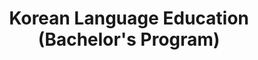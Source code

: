 ---
slugId: korea-s1
lang: en
title: "Korean Language Education (Bachelor's Program)"
menu:
  - id: "about"
    label: "About the Program"
  - id: "accreditation"
    label: "Accreditation"
  - id: "curriculum"
    label: "Curriculum"
    external: "https://kurikulum.upi.edu/struktur/prodi/C115"
  - id: "lecturers"
    label: "Lecturers"
  - id: "organizational-structure"
    label: "Organizational Structure"
  - id: "facilities"
    label: "Facilities"
  - id: "partnerships"
    label: "Partnerships"
  - id: "research"
    label: "Research"
  - id: "journals"
    label: "Journals"
    external: "https://ejournal.upi.edu/index.php/JoKAL/index"
  - id: "admission"
    label: "Admission"
    external: "https://pmb.upi.edu/"

sections:
  about:
    title: "About the Bachelor's Program in Korean Language Education"
    content: |
      <section class="bg-white dark:bg-gray-900 pt-10 md:pt-10 pb-12 md:pb-24 px-0">
        <div class="max-w-6xl mx-auto px-4">
          <h2 class="text-xl font-semibold text-purple-800 dark:text-purple-300 mb-2">History</h2><br>

          <!-- Timeline -->
          <div class="relative border-l-2 border-purple-300 dark:border-purple-600 pl-14 space-y-10 mb-6">
            <div class="relative">
              <div class="absolute w-4 h-4 bg-purple-600 rounded-full -left-6 top-1.5"></div>
              <h3 class="text-base font-semibold text-purple-800 dark:text-purple-300">2007 – Korean Language Courses Started</h3>
              <p class="text-gray-700 dark:text-gray-300 mt-1">The UPI Language Center held its first Korean language course, which has continued until today.</p>
            </div>
            <div class="relative">
              <div class="absolute w-4 h-4 bg-purple-600 rounded-full -left-6 top-1.5"></div>
              <h3 class="text-base font-semibold text-purple-800 dark:text-purple-300">2015 – Program Officially Established</h3>
              <p class="text-gray-700 dark:text-gray-300 mt-1">Based on UPI Rector Decree No. 5181/UN40/HK/2015 dated August 5, 2015, the Korean Language Education Program was officially opened under FPBS UPI.</p>
            </div>
            <div class="relative">
              <div class="absolute w-4 h-4 bg-purple-600 rounded-full -left-6 top-1.5"></div>
              <h3 class="text-base font-semibold text-purple-800 dark:text-purple-300">2015 – First Student Cohort</h3>
              <p class="text-gray-700 dark:text-gray-300 mt-1">A total of 53 students were admitted as the first cohort of the Korean Language Education Program.</p>
            </div>
            <div class="relative">
              <div class="absolute w-4 h-4 bg-purple-600 rounded-full -left-6 top-1.5"></div>
              <h3 class="text-base font-semibold text-purple-800 dark:text-purple-300">2018 – National Accreditation Application</h3>
              <p class="text-gray-700 dark:text-gray-300 mt-1">The program applied for national accreditation from BAN-PT as part of formal academic quality recognition.</p>
            </div>
            <div class="relative">
              <div class="absolute w-4 h-4 bg-purple-600 rounded-full -left-6 top-1.5"></div>
              <h3 class="text-base font-semibold text-purple-800 dark:text-purple-300">2019 – Grade B from BAN-PT</h3>
              <p class="text-gray-700 dark:text-gray-300 mt-1">The program received a Grade B accreditation based on BAN-PT Decree No. 4598/SK/BAN-PT/Akred/S/X/2019.</p>
            </div>
            <div class="relative">
              <div class="absolute w-4 h-4 bg-purple-600 rounded-full -left-6 top-1.5"></div>
              <h3 class="text-base font-semibold text-purple-800 dark:text-purple-300">2024 – Excellent Accreditation from LAMDIK</h3>
              <p class="text-gray-700 dark:text-gray-300 mt-1">The program received an <strong>Excellent</strong> accreditation from LAMDIK based on Decree No. 845/SK/LAMDIK/Ak/S/VIII/2024.</p>
            </div>
          </div>

          <p class="text-gray-700 dark:text-gray-300 mb-6">Since its inception, the number of applicants for the Korean Language Education Program has steadily increased—from 220 to 1,859 in 2022—while the intake capacity remains at 80 students per year. To date, the program has graduated around 180 alumni working in various sectors such as education, translation, manufacturing, secretarial services, and more. Several alumni have also pursued graduate studies at prestigious universities domestically and abroad. The program actively collaborates with national institutions like AJARI, PELBAKORI, APSKI, King Sejong Institute, and KCCI, as well as international partners including KOICA, Korea Foundation, AKS, Soonchun Hyang University, Sookmyung Women’s University, and Jeju National University.</p>

          <!-- Vision -->
          <h2 class="text-xl font-semibold text-purple-800 dark:text-purple-300 mb-2">Vision</h2>
          <p class="text-gray-700 dark:text-gray-300 mb-6">To become a pioneer in implementing a high-quality Korean language and culture education program with an international quality management system for the period 2021–2025.</p>

          <!-- Mission -->
          <h2 class="text-xl font-semibold text-purple-800 dark:text-purple-300 mb-2">Mission</h2>
          <ol class="list-decimal pl-6 text-gray-700 dark:text-gray-300 mb-6 space-y-2">
            <li>To provide education focused on Korean language and culture with an internationally standardized quality management system.</li>
            <li>To conduct excellent research in Korean language and culture that is eligible for publication in indexed and/or reputable journals.</li>
            <li>To develop, apply, and utilize knowledge in the field of Korean language and culture through community service.</li>
            <li>To enhance visibility and partnerships with national and international institutions.</li>
          </ol>

          <!-- Goals -->
          <h2 class="text-xl font-semibold text-purple-800 dark:text-purple-300 mb-2">Goals</h2>
          <ol class="list-decimal pl-6 text-gray-700 dark:text-gray-300 mb-6 space-y-2">
            <li>Implementation of education focused on Korean language and culture with an internationally standardized quality management system.</li>
            <li>Execution of excellent research in the field of Korean language and culture that is eligible for publication in indexed and/or reputable journals.</li>
            <li>Execution of development and cultural preservation of Korea through community service.</li>
            <li>Increased visibility and partnerships with national and international institutions.</li>
          </ol>

          <!-- Graduate Competencies -->
          <h2 class="text-xl font-semibold text-purple-800 dark:text-purple-300 mb-2">Graduate Competencies</h2>
          <ol class="list-decimal pl-6 text-gray-700 dark:text-gray-300 mb-6 space-y-2">
            <li>Possess core competencies as educators in the field of Korean language and culture.</li>
            <li>Skilled in writing, translation, journalism, the arts, and research.</li>
            <li>Proficient in Korean for tourism, office work, business, and science & technology.</li>
          </ol>

          <!-- Contact -->
          <h2 class="text-xl font-semibold text-purple-800 dark:text-purple-300 mb-2">Program Contact</h2>
          <p class="text-gray-700 dark:text-gray-300 mb-6">
            Korean Language Education Program<br>
            Faculty of Language and Literature Education – Universitas Pendidikan Indonesia<br>
            Jl. Dr. Setiabudhi No. 229, Building A FPBS UPI, 1st Floor<br>
            Postal Code 40154, Bandung City<br>
            Phone: 085161480508<br>
            Email: <a href="mailto:dikkorea@upi.edu" class="text-purple-700 dark:text-purple-300 hover:underline">dikkorea@upi.edu</a><br>
            Instagram: <a href="https://instagram.com/dikkoreaupi" class="text-purple-700 dark:text-purple-300 hover:underline">@dikkoreaupi</a>
          </p>
        </div>
      </section>

  accreditation:
    title: "Accreditation of the Bachelor's Program in Korean Language Education"
    content: |
      <section class="bg-white dark:bg-gray-900 pt-10 md:pt-10 px-4">
        <div class="max-w-6xl mx-auto">

          <!-- National Accreditation -->
          <details class="mb-6 border border-gray-300 dark:border-gray-700 rounded-lg overflow-hidden">
            <summary class="cursor-pointer px-4 py-3 bg-gray-100 dark:bg-gray-800 text-gray-800 dark:text-white font-medium hover:bg-gray-200 dark:hover:bg-gray-700">
              National Accreditation (LAMDIK)
            </summary>
            <div class="px-4 py-4 text-gray-700 dark:text-gray-300">
              <p class="mb-4">
                The Korean Language Education Program at FPBS UPI is currently accredited as <strong>EXCELLENT</strong> based on LAMDIK Decree No. 845/SK/LAMDIK/Ak/S/VIII/2024. This accreditation is valid from <strong>August 7, 2024</strong> to <strong>August 6, 2029</strong>. More information can be accessed through the official LAMDIK website:
                <a href="https://lamdik.or.id" target="_blank" class="text-purple-700 hover:underline">https://lamdik.or.id</a>
              </p>
              <img src="/images/akreditasi/korea/lamdik-korea.webp" alt="LAMDIK Accreditation Certificate" class="w-full rounded-lg">
            </div>
          </details>

          <!-- International Accreditation -->
          <details class="border border-gray-300 dark:border-gray-700 rounded-lg overflow-hidden">
            <summary class="cursor-pointer px-4 py-3 bg-gray-100 dark:bg-gray-800 text-gray-800 dark:text-white font-medium hover:bg-gray-200 dark:hover:bg-gray-700">
              International Accreditation (ACQUIN)
            </summary>
            <div class="px-4 py-4 text-gray-700 dark:text-gray-300">
              <p class="mb-4">
                Internationally, the Korean Language Education Program at FPBS UPI has been accredited by <strong>ACQUIN (Accreditation, Certification and Quality Assurance Institute)</strong>, a higher education accreditation agency from Germany. The accreditation is valid until <strong>September 30, 2030</strong> based on the certificate issued in Bayreuth on <strong>March 10, 2025</strong>.
              </p>
              <img src="/images/akreditasi/korea/acquin-korea.webp" alt="ACQUIN Accreditation Certificate" class="w-full rounded-lg">
            </div>
          </details>

        </div>
      </section>

  facilities:
    title: "Facilities"
    content: |

      <section class="bg-white dark:bg-gray-900 pt-10 md:pt-10 px-4">
        <div class="max-w-6xl mx-auto">

          <!-- FPBS Facilities -->
          <details open class="mb-6 border border-gray-300 dark:border-gray-700 rounded-lg overflow-hidden">
            <summary class="bg-gray-100 dark:bg-gray-800 px-4 py-3 cursor-pointer font-semibold text-gray-800 dark:text-white">
              Facilities at FPBS UPI
            </summary>
            <div class="px-4 py-4 text-gray-800 dark:text-gray-300">
              <p class="mb-4">
                A complete list of special facilities at the Faculty of Language and Literature Education (FPBS) at UPI is available through the following link.
              </p>
              <a href="/en/profile/facilities.html" class="inline-block bg-purple-700 hover:bg-purple-800 text-white px-5 py-2 rounded-lg transition" target="_blank">
                View FPBS Facilities
              </a>
            </div>
          </details>

          <!-- UPI General Facilities -->
          <details class="border border-gray-300 dark:border-gray-700 rounded-lg overflow-hidden">
            <summary class="bg-gray-100 dark:bg-gray-800 px-4 py-3 cursor-pointer font-semibold text-gray-800 dark:text-white">
              General Facilities at UPI
            </summary>
            <div class="px-4 py-4 text-gray-800 dark:text-gray-300">
              <p class="mb-4">
                In addition to faculty-level facilities, UPI also provides general supporting facilities for the entire academic community.
              </p>
              <a href="https://www.upi.edu/pendidikan/fasilitas" class="inline-block bg-purple-700 hover:bg-purple-800 text-white px-5 py-2 rounded-lg transition" target="_blank">
                View UPI Facilities
              </a>
            </div>
          </details>

        </div>
      </section>

  organizational-structure:
    title: "Organizational Structure"
    content: |
      <section class="bg-white dark:bg-gray-900 pt-10 md:pt-10 px-0">
        <div class="bg-gray-100 dark:bg-gray-800 p-4 rounded-xl overflow-x-auto">
          <div id="svg-tree" style="min-width: 1000px; height: 100%;"></div>
        </div>
      </section>

      <script>
        document.addEventListener('DOMContentLoaded', () => {
          const withDomain = (path) => {
            const baseUrl = window.location.origin;
            return path.startsWith("http") ? path : baseUrl + path;
          };

          const data = {
            id: "head",
            data: {
              imageURL: withDomain("/images/dosen/korea/didin.webp"),
              name: "Didin Samsudin, S.E., M.M., CHCM., CIT.",
              title: "Head of Program <br> IJE & JOKAL Publisher"
            },
            children: [
              {
                id: "gkm",
                data: {
                  imageURL: withDomain("/images/dosen/korea/arif.webp"),
                  name: "Arif Husein Lubis, S.Pd., M.Pd.",
                  title: "Quality Control Unit"
                }
              },
              {
                id: "tpk",
                data: {
                  imageURL: withDomain("/images/dosen/korea/risa.webp"),
                  name: "Risa Triarisanti, S.Pd., M.Pd.",
                  title: "Curriculum Development Team"
                }
              },
              {
                id: "dpk",
                data: {
                  imageURL: withDomain("/images/dosen/korea/ashanti.webp"),
                  name: "Ashanti Widyana, S.Hum., M.A.",
                  title: "Student Affairs Advisor"
                }
              },
              {
                id: "media",
                data: {
                  imageURL: withDomain("/images/dosen/korea/jayanti.webp"),
                  name: "Jayanti Megasari, S.S., M.A.",
                  title: "Website & Social Media Manager"
                }
              },
              {
                id: "skm",
                data: {
                  imageURL: withDomain("/images/dosen/korea/vela.webp"),
                  name: "Velayeti Nurfitriana Ansas, S.Pd., M.Pd.",
                  title: "SKM Member"
                }
              },
              {
                id: "staff",
                data: {
                  imageURL: withDomain("/images/staf/asep.webp"),
                  name: "Asep Ahmad Suja’i, M.Pd.",
                  title: "Program Staff"
                }
              }
            ]
          };

          const container = document.getElementById('svg-tree');
          setTimeout(() => {
            const tree = new ApexTree(container, {
              contentKey: "data",
              width: container.clientWidth || 1000,
              nodeWidth: 240,
              nodeHeight: 120,
              direction: "top",
              childrenSpacing: 50,
              siblingSpacing: 30,
              fontColor: "#fff",
              borderColor: "transparent",
              canvasStyle: document.documentElement.classList.contains('dark')
                ? "background: #1f2937;"
                : "background: #f6f6f6;",
              enableToolbar: true,
              nodeTemplate: (content) => `
                <div style='display: flex; align-items: center; justify-content: space-between; padding: 10px; height: 100%; box-sizing: border-box; background-color: #4f46e5; border-left: 8px solid #8b5cf6;'>
                  <div style='flex-grow: 1; padding-right: 10px; text-align: left; font-family: Arial;'>
                    <div style="font-weight: bold; font-size: 14px; color: white;">${content.name}</div>
                    <div style="font-size: 12px; color: white;">${content.title}</div>
                  </div>
                  <img src='${content.imageURL}' alt='' style='width: 50px; height: 50px; border-radius: 50%; object-fit: cover;'/>
                </div>
              `
            });
            tree.render(data);
          }, 100);

          new MutationObserver(() => {
            container.style.background = document.documentElement.classList.contains('dark')
              ? '#1f2937'
              : '#f6f6f6';
          }).observe(document.documentElement, { attributes: true, attributeFilter: ['class'] });
        });
      </script>

  lecturers:
    title: "Lecturers of the Bachelor's Program in Korean Language Education"
    content: |
      <section class="bg-white dark:bg-gray-900 pt-10 md:pt-10 pb-12 md:pb-24 px-0">
        <div class="max-w-6xl mx-auto text-center">
          <div class="dosen-gallery grid grid-cols-2 sm:grid-cols-4 gap-4">

            <!-- Sample card -->
            <div class="bg-white dark:bg-gray-800 rounded-lg shadow hover:shadow-2xl transition-shadow duration-300 ease-in-out text-center pb-4 px-2">
              <a href="/images/dosen/korea/didin.webp" class="zoomable" data-pswp-width="800" data-pswp-height="1067">
                <img src="/images/dosen/korea/didin.webp" alt="Didin" class="w-full aspect-[3/4] object-cover object-top rounded-t-lg mb-2">
              </a>
              <h3 class="text-base font-semibold text-gray-900 dark:text-white mb-1">Didin Samsudin, S.E., M.M., CHCM., CIT.</h3>
              <p class="text-xs text-gray-500 dark:text-gray-400 mb-1">Academic Rank:</p>
              <p class="text-[#422367] dark:text-purple-300 font-medium mb-1">Lektor</p>
              <p class="text-xs text-gray-500 dark:text-gray-400 mb-2"><i class="fas fa-envelope mr-1"></i> didinsamsudin@upi.edu</p>
              <div class="flex justify-center gap-4 text-sm">
                <a href="https://scholar.google.co.id/citations?hl=id&user=521Yj7MAAAAJ" target="_blank" class="text-gray-600 dark:text-gray-300 hover:text-purple-600"><i class="fab fa-google"></i> Scholar</a>
                <a href="https://sinta.kemdikbud.go.id/authors/profile/6102061" target="_blank" class="text-gray-600 dark:text-gray-300 hover:text-purple-600"><i class="fas fa-graduation-cap"></i> SINTA</a>
              </div>
            </div>

            <!-- The remaining lecturer cards follow the same structure, all translated accordingly -->

---